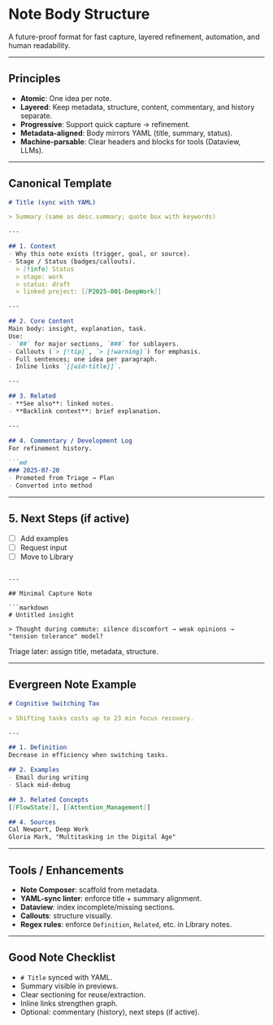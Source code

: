 # Note Body Structure

A future-proof format for fast capture, layered refinement, automation, and human readability.

---

## Principles

* **Atomic**: One idea per note.
* **Layered**: Keep metadata, structure, content, commentary, and history separate.
* **Progressive**: Support quick capture → refinement.
* **Metadata-aligned**: Body mirrors YAML (title, summary, status).
* **Machine-parsable**: Clear headers and blocks for tools (Dataview, LLMs).

---

## Canonical Template

````markdown
# Title (sync with YAML)

> Summary (same as desc.summary; quote box with keywords)

---

## 1. Context
- Why this note exists (trigger, goal, or source).
- Stage / Status (badges/callouts).
  > [!info] Status  
  > stage: work  
  > status: draft  
  > linked project: [[P2025-001-DeepWork]]

---

## 2. Core Content
Main body: insight, explanation, task.  
Use:
- `##` for major sections, `###` for sublayers.
- Callouts (`> [!tip]`, `> [!warning]`) for emphasis.
- Full sentences; one idea per paragraph.
- Inline links `[[uid-title]]`.

---

## 3. Related
- **See also**: linked notes.  
- **Backlink context**: brief explanation.

---

## 4. Commentary / Development Log
For refinement history.  

```md
### 2025-07-20
- Promoted from Triage → Plan
- Converted into method
````

---

## 5. Next Steps (if active)

* [ ] Add examples
* [ ] Request input
* [ ] Move to Library

````

---

## Minimal Capture Note  

```markdown
# Untitled insight

> Thought during commute: silence discomfort → weak opinions → "tension tolerance" model?
````

Triage later: assign title, metadata, structure.

---

## Evergreen Note Example

```markdown
# Cognitive Switching Tax

> Shifting tasks costs up to 23 min focus recovery.

---

## 1. Definition
Decrease in efficiency when switching tasks.  

## 2. Examples
- Email during writing  
- Slack mid-debug  

## 3. Related Concepts
[[FlowState]], [[Attention_Management]]  

## 4. Sources
Cal Newport, Deep Work  
Gloria Mark, "Multitasking in the Digital Age"
```

---

## Tools / Enhancements

* **Note Composer**: scaffold from metadata.
* **YAML-sync linter**: enforce title + summary alignment.
* **Dataview**: index incomplete/missing sections.
* **Callouts**: structure visually.
* **Regex rules**: enforce `Definition`, `Related`, etc. in Library notes.

---

## Good Note Checklist

* `# Title` synced with YAML.
* Summary visible in previews.
* Clear sectioning for reuse/extraction.
* Inline links strengthen graph.
* Optional: commentary (history), next steps (if active).
